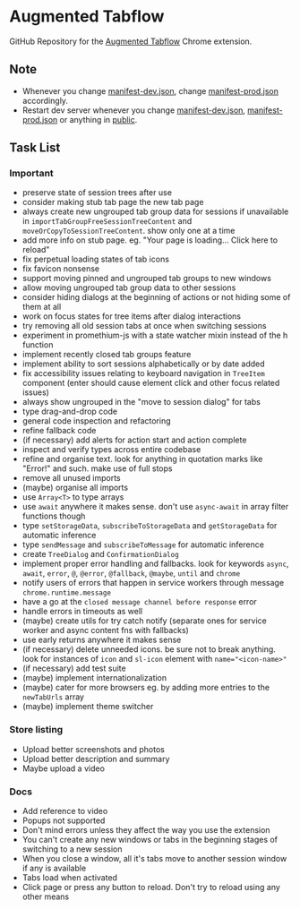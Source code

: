 # Augmented Tabflow

GitHub Repository for the [Augmented Tabflow](https://chromewebstore.google.com/detail/augmented-tabflow/aaopjlakghchpkfolggoiblacllaekho) Chrome extension.

## Note

- Whenever you change [manifest-dev.json](manifest-dev.json), change [manifest-prod.json](manifest-prod.json) accordingly.
- Restart dev server whenever you change [manifest-dev.json](manifest-dev.json), [manifest-prod.json](manifest-prod.json) or anything in [public](public).

## Task List

### Important

- preserve state of session trees after use
- consider making stub tab page the new tab page
- always create new ungrouped tab group data for sessions if unavailable in `importTabGroupFreeSessionTreeContent` and `moveOrCopyToSessionTreeContent`. show only one at a time
- add more info on stub page. eg. "Your page is loading... Click here to reload"
- fix perpetual loading states of tab icons
- fix favicon nonsense
- support moving pinned and ungrouped tab groups to new windows
- allow moving ungrouped tab group data to other sessions
- consider hiding dialogs at the beginning of actions or not hiding some of them at all
- work on focus states for tree items after dialog interactions
- try removing all old session tabs at once when switching sessions
- experiment in promethium-js with a state watcher mixin instead of the h function
- implement recently closed tab groups feature
- implement ability to sort sessions alphabetically or by date added
- fix accessibility issues relating to keyboard navigation in `TreeItem` component (enter should cause element click and other focus related issues)
- always show ungrouped in the "move to session dialog" for tabs
- type drag-and-drop code
- general code inspection and refactoring
- refine fallback code
- (if necessary) add alerts for action start and action complete
- inspect and verify types across entire codebase
- refine and organise text. look for anything in quotation marks like "Error!" and such. make use of full stops
- remove all unused imports
- (maybe) organise all imports
- use `Array<T>` to type arrays
- use `await` anywhere it makes sense. don't use `async-await` in array filter functions though
- type `setStorageData`, `subscribeToStorageData` and `getStorageData` for automatic inference
- type `sendMessage` and `subscribeToMessage` for automatic inference
- create `TreeDialog` and `ConfirmationDialog`
- implement proper error handling and fallbacks. look for keywords `async`, `await`, `error`, `@`, `@error`, `@fallback`, `@maybe`, `until` and `chrome`
- notify users of errors that happen in service workers through message `chrome.runtime.message`
- have a go at the `closed message channel before response` error
- handle errors in timeouts as well
- (maybe) create utils for try catch notify (separate ones for service worker and async content fns with fallbacks)
- use early returns anywhere it makes sense
- (if necessary) delete unneeded icons. be sure not to break anything. look for instances of `icon` and `sl-icon` element with `name="<icon-name>"`
- (if necessary) add test suite
- (maybe) implement internationalization
- (maybe) cater for more browsers eg. by adding more entries to the `newTabUrls` array
- (maybe) implement theme switcher

### Store listing

- Upload better screenshots and photos
- Upload better description and summary
- Maybe upload a video

### Docs

- Add reference to video
- Popups not supported
- Don't mind errors unless they affect the way you use the extension
- You can't create any new windows or tabs in the beginning stages of switching to a new session
- When you close a window, all it's tabs move to another session window if any is available
- Tabs load when activated
- Click page or press any button to reload. Don't try to reload using any other means
